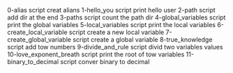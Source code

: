 0-alias script creat alians
1-hello_you script print hello user
2-path script add dir at the end
3-paths script count the path dir
4-global_variables script print the global variables
5-local_variables script print the local variables
6-create_local_variable script create a new local variable
7-create_global_variable script create a global variable
8-true_knowledge script add tow numbers
9-divide_and_rule script divid two variables values
10-love_exponent_breath script print the root of tow variables
 11-binary_to_decimal script conver binary to decimal
